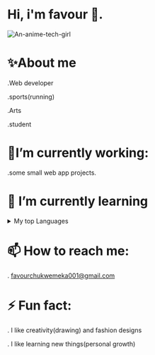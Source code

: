 # Hi, i'm favour 👋.

<picture>
 <source media="(prefers-color-scheme: dark)" srcset="![tech](https://github.com/f1vour/f1vour/assets/126351202/18935801-26ad-4f00-a5cc-f08c568eee53)">
 <source media="(prefers-color-scheme: light)" srcset="![tech girl](https://github.com/f1vour/f1vour/assets/126351202/f151f5c7-8b1d-4572-ba7e-8e9d7137b648)">
 <img alt="An-anime-tech-girl" src="(https://.github.com/f1vour/f1vour/assets/126351202/41340504-0ba1-408a-a20e-anime tech girl.jpg)">
</picture>


# ✨About me

  .Web developer
  
  .sports(running)
  
  .Arts

  .student


 # 🔭I’m currently working:
 
   .some small web app projects.
  
# 🌱 I’m currently learning

<details>
<summary>My top Languages</summary>

  | Rank | Languages     |
  |-----:|---------------|
  |     1|  HTML & Css   |
  |     2|  JavaScript   |
  |     3|  C#           |
  |     4|  SQL          |

</details>

#  📫 How to reach me:
  
  . favourchukwemeka001@gmail.com

# ⚡ Fun fact:
  
  . I like creativity(drawing) and fashion designs

  . I like learning new things(personal growth)
  
